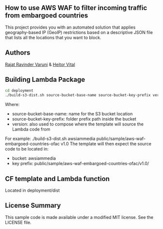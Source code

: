 ## How to use AWS WAF to filter incoming traffic from embargoed countries

This project provides you with an automated solution that applies geography-based IP (GeoIP) restrictions based on a descriptive JSON file that lists all the locations that you want to block.

## Authors
[Rajat Ravinder Varuni](https://github.com/varunirv) & 
[Heitor Vital](https://github.com/hvital)  

## Building Lambda Package
```bash
cd deployment
./build-s3-dist.sh source-bucket-base-name source-bucket-key-prefix version
```

Where:
 - source-bucket-base-name: name for the S3 bucket location
 - source-bucket-key-prefix: folder prefix path inside the bucket
 - version: also used to compose where the template will source the Lambda code from

For example: ./build-s3-dist.sh awsiammedia public/sample/aws-waf-embargoed-countries-ofac v1.0
The template will then expect the source code to be located in:
 - bucket: awsiammedia
 - key prefix: public/sample/aws-waf-embargoed-countries-ofac/v1.0/

## CF template and Lambda function
Located in deployment/dist


## License Summary

This sample code is made available under a modified MIT license. See the LICENSE file.

